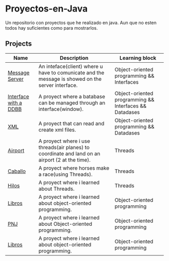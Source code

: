 # Proyectos-en-Java
Un repositorio con proyectos que he realizado en java. Aun que no esten todos hay suficientes como para mostrarlos.



## Projects
| **Name** | **Description**| **Learning block**|
|----------|----------------|-------------------|
|[Message Server](https://github.com/Zitro646/Proyectos-en-Java/Servidor)| An inteface(client) where u have to comunicate and the message is showed  on the server interface. | Object-oriented programming && Interfaces |
|[Interface with a DDBB](https://github.com/Zitro646/Proyectos-en-Java/Practica)| A proyect where a batabase can be managed through an interface(window).| Object-oriented programming && Interfaces && Datadases|
|[XML](https://github.com/Zitro646/Proyectos-en-Java/Ficheros_XML)| A proyect that can read and create xml files.| Object-oriented programming && Datadases|
|[Airport](https://github.com/Zitro646/Proyectos-en-Java/Aeropuerto)| A proyect where i use threads(air planes) to coordinate and land on an airport (2 at the time).| Threads |
|[Caballo](https://github.com/Zitro646/Proyectos-en-Java/Caballo)| A proyect where horses make a race(using Threads).| Threads |
|[Hilos](https://github.com/Zitro646/Proyectos-en-Java/Hilos)| A proyect where i learned about Threads.|  Threads |
|[Libros](https://github.com/Zitro646/Proyectos-en-Java/Libros)| A proyect where i learned about object-oriented programming.| Object-oriented programming |
|[PNJ](https://github.com/Zitro646/Proyectos-en-Java/PNJ)| A proyect where i learned about Object-oriented programming.| Object-oriented programming |
|[Libros](https://github.com/Zitro646/Proyectos-en-Java/Libros)| A proyect where i learned about object-oriented programming.| Object-oriented programming |

<!--
## Top projects
| **Name** | **Description**|
|----------|----------------|
|[Airport](https://github.com/Zitro646/Proyectos-en-Java/Aeropuerto)| A proyect where i use threads(air planes) to coordinate and land on an airport (2 at the time).|
|[Libros](https://github.com/Zitro646/Proyectos-en-Java/Libros)| A proyect where i learned about object-oriented programming.|
-->
